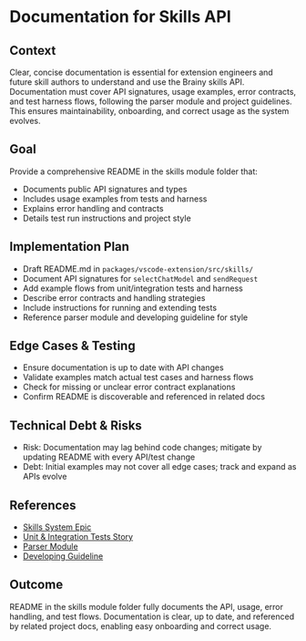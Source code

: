 # Documentation for Skills API

## Context
Clear, concise documentation is essential for extension engineers and future skill authors to understand and use the Brainy skills API. Documentation must cover API signatures, usage examples, error contracts, and test harness flows, following the parser module and project guidelines. This ensures maintainability, onboarding, and correct usage as the system evolves.

## Goal
Provide a comprehensive README in the skills module folder that:
- Documents public API signatures and types
- Includes usage examples from tests and harness
- Explains error handling and contracts
- Details test run instructions and project style

## Implementation Plan
- Draft README.md in `packages/vscode-extension/src/skills/`
- Document API signatures for `selectChatModel` and `sendRequest`
- Add example flows from unit/integration tests and harness
- Describe error contracts and handling strategies
- Include instructions for running and extending tests
- Reference parser module and developing guideline for style

## Edge Cases & Testing
- Ensure documentation is up to date with API changes
- Validate examples match actual test cases and harness flows
- Check for missing or unclear error contract explanations
- Confirm README is discoverable and referenced in related docs

## Technical Debt & Risks
- Risk: Documentation may lag behind code changes; mitigate by updating README with every API/test change
- Debt: Initial examples may not cover all edge cases; track and expand as APIs evolve

## References
- [Skills System Epic](epic.md)
- [Unit & Integration Tests Story](004-unit-integration-tests.md)
- [Parser Module](../../project/preparation/parser.md)
- [Developing Guideline](../../../../developing-guideline.md)

## Outcome
README in the skills module folder fully documents the API, usage, error handling, and test flows. Documentation is clear, up to date, and referenced by related project docs, enabling easy onboarding and correct usage.
